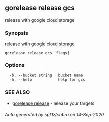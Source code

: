 ## gorelease release gcs

release with google cloud storage

### Synopsis

release with google cloud storage

```
gorelease release gcs [flags]
```

### Options

```
  -b, --bucket string   bucket name
  -h, --help            help for gcs
```

### SEE ALSO

* [gorelease release](gorelease_release.md)	 - release your targets

###### Auto generated by spf13/cobra on 14-Sep-2020
